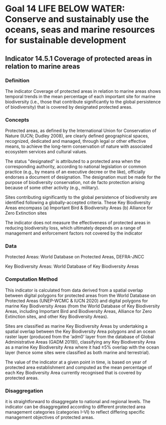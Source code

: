 # Goal 14 LIFE BELOW WATER: Conserve and sustainably use the oceans, seas and marine resources for sustainable development

## Indicator 14.5.1 Coverage of protected areas in relation to marine areas

### Definition

The indicator Coverage of protected areas in relation to marine areas shows temporal trends in the mean percentage of each important site for marine biodiversity
(i.e., those that contribute significantly to the global persistence of biodiversity) that is covered by designated protected areas.

### Concepts

Protected areas, as defined by the International Union for Conservation of Nature (IUCN; Dudley 2008), are clearly defined geographical spaces, recognized, dedicated and managed, through legal or other effective means, to achieve the long-term conservation of nature with associated ecosystem services and cultural values.

The status "designated" is attributed to a protected area when the corresponding authority, according to national legislation or common practice (e.g., by means of an executive decree or the like), officially endorses a document of designation. The designation must be made for the purpose of biodiversity conservation, not de facto protection arising because of some other activity (e.g., military).

Sites contributing significantly to the global persistence of biodiversity are identified following a globally-accepted criteria. These Key Biodiversity Areas encompass (a) Important Bird & Biodiversity Areas (b) Alliance for Zero Extinction sites 

The indicator does not measure the effectiveness of protected areas in reducing biodiversity loss, which ultimately depends on a range of management and enforcement factors not covered by the indicator

### Data

Protected Areas: World Database on Protected Areas, DEFRA-JNCC

Key Biodiversity Areas: World Database of Key Biodiversity Areas

 ### Computation Method
 
 This indicator is calculated from data derived from a spatial overlap between digital polygons for protected areas from the World Database on Protected Areas (UNEP-WCMC & IUCN 2020) and digital polygons for marine Key Biodiversity Areas (from the World Database of Key Biodiversity Areas, including Important Bird and Biodiversity Areas, Alliance for Zero Extinction sites, and other Key Biodiversity Areas).
 
Sites are classified as marine Key Biodiversity Areas by undertaking a spatial overlap between the Key Biodiversity Area polygons and an ocean raster layer (produced from the ‘adm0’ layer from the database of Global Administrative Areas (GADM 2019)), classifying any Key Biodiversity Area as a marine Key Biodiversity Area where it had ≥5% overlap with the ocean layer (hence some sites were classified as both marine and terrestrial). 

The value of the indicator at a given point in time, is based on year of protected area establishment and computed as the mean percentage of each Key Biodiversity Area currently recognised that is covered by protected areas. 

### Disaggregation

it is straightforward to disaggregate to national and regional levels. The indicator can be disaggregated according to different protected area management categories (categories I–VI) to reflect differing specific management objectives of protected areas.



